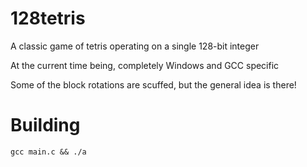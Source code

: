 # 128tetris

A classic game of tetris operating on a single 128-bit integer

At the current time being, completely Windows and GCC specific

Some of the block rotations are scuffed, but the general idea is there!

# Building

```
gcc main.c && ./a
```
